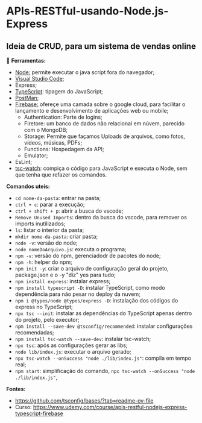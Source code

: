 # APIs-RESTful-usando-Node.js-Express
## Ideia de CRUD, para um sistema de vendas online

:wrench: **Ferramentas:**
  - [Node:](https://nodejs.org/en/download) permite executar o java script fora do navegador;
  - [Visual Studio Code](https://code.visualstudio.com/download);
  - Express;
  - [TypeScript](https://nodejs.org/en/learn/typescript/introduction): tipagem do JavaScript;
  - [PostMan](https://www.postman.com/downloads/);
  - [Firebase:](https://firebase.google.com/?hl=pt-br) ofereçe uma camada sobre o google cloud, para facilitar o lançamento e desenvolvimento de aplicações web ou mobile;
      - Authentication: Parte de logins;
      - Firetore: um banco de dados não relacional em núvem, parecido com o MongoDB;
      - Storage: Permite que façamos Uploads de arquivos, como fotos, vídeos, músicas, PDFs;
      - Functions: Hospedagem da API;
      - Emulator;
  - EsLint;
  - [tsc-watch](https://www.npmjs.com/package/tsc-watch): compiça o código para JavaScript e executa o Node, sem que tenha que refazer os comandos.

**Comandos uteis:**

- ```cd nome-da-pasta```: entrar na pasta;
- ```ctrl + c```: parar a execução;
- ```ctrl + shift + p```: abrir a busca do vscode;
- ```Remove Unused Imports```: dentro da busca do vscode, para remover os imports inutilizados;
- ```ls```: listar o interior da pasta;
- ```mkdir nome-da-pasta```: criar pasta;
- ```node -v```: versão do node;
- ```node nomeDoArquivo.js```: executa o programa;
- ```npm -v```: versão do npm, gerenciadodr de pacotes do node;
- ```npm -h```: helper do npm;
- ```npm init -y```: criar o arquivo de configuração geral do projeto, package.json e o -y "diz" yes para tudo;
- ```npm install express```: instalar express;
- ```npm install typescript -D```: instalar TypeScript, como modo dependência para não pesar no deploy da nuvem;
- ```npm i @types/node @types/express -D```: instalação dos códigos do express no TypeScript; 
- ```npx tsc --init```: instalar as dependências do TypeScript apenas dentro do projeto, pelo executor;
- ```npm install --save-dev @tsconfig/recommended```: instalar configurações recomendadas;
- ```npm install tsc-watch --save-dev```: instalar tsc-watch;
- ```npx tsc```: após as configurações gerar as libs;
- ```node lib/index.js```: executar o arquivo gerado;
- ```npx tsc-watch --onSuccess "node ./lib/index.js"```: compila em tempo real;
- ```npm start```: simplificação do comando, ```npx tsc-watch --onSuccess "node ./lib/index.js"```,

**Fontes:**
  - https://github.com/tsconfig/bases/?tab=readme-ov-file
  - Curso: https://www.udemy.com/course/apis-restful-nodejs-express-typescript-firebase
